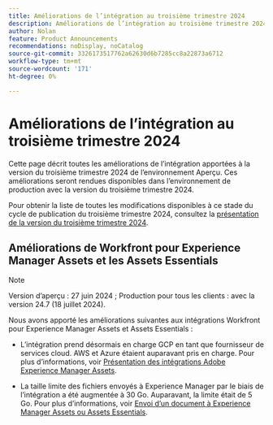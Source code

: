 ```yaml
---
title: Améliorations de l’intégration au troisième trimestre 2024
description: Améliorations de l’intégration au troisième trimestre 2024
author: Nolan
feature: Product Announcements
recommendations: noDisplay, noCatalog
source-git-commit: 3326173517762a62630d6b7285cc8a22873a6712
workflow-type: tm+mt
source-wordcount: '171'
ht-degree: 0%

---
```


# Améliorations de l’intégration au troisième trimestre 2024

Cette page décrit toutes les améliorations de l’intégration apportées à la version du troisième trimestre 2024 de l’environnement Aperçu. Ces améliorations seront rendues disponibles dans l’environnement de production avec la version du troisième trimestre 2024.

Pour obtenir la liste de toutes les modifications disponibles à ce stade du cycle de publication du troisième trimestre 2024, consultez la [présentation de la version du troisième trimestre 2024](/help/quicksilver/product-announcements/product-releases/24-q3-release-activity/24-q3-release-overview.md).

## Améliorations de Workfront pour Experience Manager Assets et les Assets Essentials

>[!NOTE]
>
>Version d’aperçu : 27 juin 2024 ; Production pour tous les clients : avec la version 24.7 (18 juillet 2024).

Nous avons apporté les améliorations suivantes aux intégrations Workfront pour Experience Manager Assets et Assets Essentials :

* L’intégration prend désormais en charge GCP en tant que fournisseur de services cloud. AWS et Azure étaient auparavant pris en charge. Pour plus d’informations, voir [Présentation des intégrations Adobe Experience Manager Assets](/help/quicksilver/documents/adobe-workfront-for-experience-manager-assets-essentials/aem-asset-integrations.md).

* La taille limite des fichiers envoyés à Experience Manager par le biais de l’intégration a été augmentée à 30 Go. Auparavant, la limite était de 5 Go. Pour plus d’informations, voir [Envoi d’un document à Experience Manager Assets ou Assets Essentials](/help/quicksilver/documents/adobe-workfront-for-experience-manager-assets-essentials/send-to-aem.md).
